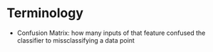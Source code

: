 # Terminology

- Confusion Matrix: how many inputs of that feature confused the classifier to missclassifying a data point